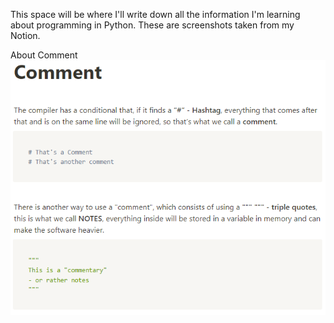 This space will be where I'll write down all the information I'm learning about programming in Python.
These are screenshots taken from my Notion.

About Comment
![Information of comment](comment.png)
